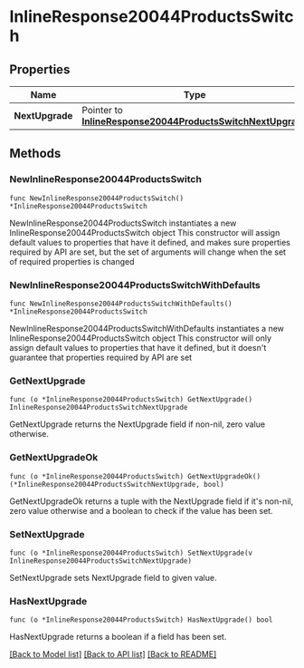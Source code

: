 # InlineResponse20044ProductsSwitch

## Properties

Name | Type | Description | Notes
------------ | ------------- | ------------- | -------------
**NextUpgrade** | Pointer to [**InlineResponse20044ProductsSwitchNextUpgrade**](InlineResponse20044ProductsSwitchNextUpgrade.md) |  | [optional] 

## Methods

### NewInlineResponse20044ProductsSwitch

`func NewInlineResponse20044ProductsSwitch() *InlineResponse20044ProductsSwitch`

NewInlineResponse20044ProductsSwitch instantiates a new InlineResponse20044ProductsSwitch object
This constructor will assign default values to properties that have it defined,
and makes sure properties required by API are set, but the set of arguments
will change when the set of required properties is changed

### NewInlineResponse20044ProductsSwitchWithDefaults

`func NewInlineResponse20044ProductsSwitchWithDefaults() *InlineResponse20044ProductsSwitch`

NewInlineResponse20044ProductsSwitchWithDefaults instantiates a new InlineResponse20044ProductsSwitch object
This constructor will only assign default values to properties that have it defined,
but it doesn't guarantee that properties required by API are set

### GetNextUpgrade

`func (o *InlineResponse20044ProductsSwitch) GetNextUpgrade() InlineResponse20044ProductsSwitchNextUpgrade`

GetNextUpgrade returns the NextUpgrade field if non-nil, zero value otherwise.

### GetNextUpgradeOk

`func (o *InlineResponse20044ProductsSwitch) GetNextUpgradeOk() (*InlineResponse20044ProductsSwitchNextUpgrade, bool)`

GetNextUpgradeOk returns a tuple with the NextUpgrade field if it's non-nil, zero value otherwise
and a boolean to check if the value has been set.

### SetNextUpgrade

`func (o *InlineResponse20044ProductsSwitch) SetNextUpgrade(v InlineResponse20044ProductsSwitchNextUpgrade)`

SetNextUpgrade sets NextUpgrade field to given value.

### HasNextUpgrade

`func (o *InlineResponse20044ProductsSwitch) HasNextUpgrade() bool`

HasNextUpgrade returns a boolean if a field has been set.


[[Back to Model list]](../README.md#documentation-for-models) [[Back to API list]](../README.md#documentation-for-api-endpoints) [[Back to README]](../README.md)


